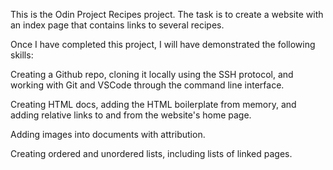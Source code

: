 This is the Odin Project Recipes project. The task is to create a website with an index page that contains links to several recipes.

Once I have completed this project, I will have demonstrated the following skills:

Creating a Github repo, cloning it locally using the SSH protocol, and working with Git and VSCode through the command line interface.

Creating HTML docs, adding the HTML boilerplate from memory, and adding relative links to and from the website's home page.

Adding images into documents with attribution.

Creating ordered and unordered lists, including lists of linked pages.